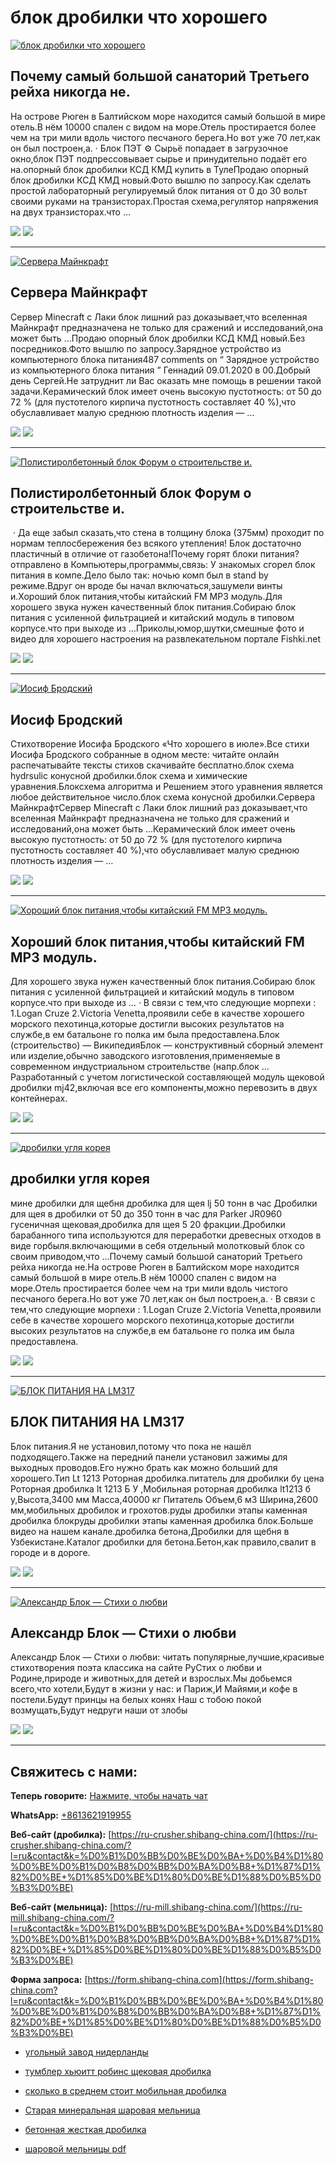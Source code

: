 # блок дробилки что хорошего

<a href="https://swt.shibang-china.com/?l=ru&img&k=%D0%B1%D0%BB%D0%BE%D0%BA+%D0%B4%D1%80%D0%BE%D0%B1%D0%B8%D0%BB%D0%BA%D0%B8+%D1%87%D1%82%D0%BE+%D1%85%D0%BE%D1%80%D0%BE%D1%88%D0%B5%D0%B3%D0%BE" target="_blank">![блок дробилки что хорошего](http://static.shibang-china.com/all-800x300/369.jpg)</a>

## Почему самый большой санаторий Третьего рейха никогда не.
На острове Рюген в Балтийском море находится самый большой в мире отель.В нём 10000 спален с видом на море.Отель простирается более чем на три мили вдоль чистого песчаного берега.Но вот уже 70 лет,как он был построен,а.&nbsp;&#0183;&#32;Блок ПЭТ ⚙ Сырьё попадает в загрузочное окно,блок ПЭТ подпрессовывает сырье и принудительно подаёт его на.опорный блок дробилки КСД КМД купить в ТулеПродаю опорный блок дробилки КСД КМД новый.Фото вышлю по запросу.Как сделать простой лабораторный регулируемый блок питания от 0 до 30 вольт своими руками на транзисторах.Простая схема,регулятор напряжения на двух транзисторах.что …


<a href="https://whatsapp.shibangsoft.com/WhatsApp.php" target="_blank" title="WhatsApp">![](http://static.shibang-china.com/icon/whatsapp.png)</a> <a href="https://swt.shibang-china.com/?l=ru&icon&k=%D0%B1%D0%BB%D0%BE%D0%BA+%D0%B4%D1%80%D0%BE%D0%B1%D0%B8%D0%BB%D0%BA%D0%B8+%D1%87%D1%82%D0%BE+%D1%85%D0%BE%D1%80%D0%BE%D1%88%D0%B5%D0%B3%D0%BE" target="_blank">![](http://static.shibang-china.com/icon/chat-ru.png)</a>

---

<a href="https://swt.shibang-china.com/?l=ru&img&k=%D0%B1%D0%BB%D0%BE%D0%BA+%D0%B4%D1%80%D0%BE%D0%B1%D0%B8%D0%BB%D0%BA%D0%B8+%D1%87%D1%82%D0%BE+%D1%85%D0%BE%D1%80%D0%BE%D1%88%D0%B5%D0%B3%D0%BE" target="_blank">![Сервера Майнкрафт](http://static.shibang-china.com/all-800x300/333.jpg)</a>

## Сервера Майнкрафт
Сервер Minecraft с Лаки блок лишний раз доказывает,что вселенная Майнкрафт предназначена не только для сражений и исследований,она может быть …Продаю опорный блок дробилки КСД КМД новый.Без посредников.Фото вышлю по запросу.Зарядное устройство из компьютерного блока питания487 comments on “ Зарядное устройство из компьютерного блока питания ” Геннадий ﻿09.01.2020 в 00.Добрый день Сергей.Не затруднит ли Вас оказать мне помощь в решении такой задачи.Керамический блок имеет очень высокую пустотность: от 50 до 72 % (для пустотелого кирпича пустотность составляет 40 %),что обуславливает малую среднюю плотность изделия — …


<a href="https://whatsapp.shibangsoft.com/WhatsApp.php" target="_blank" title="WhatsApp">![](http://static.shibang-china.com/icon/whatsapp.png)</a> <a href="https://swt.shibang-china.com/?l=ru&icon&k=%D0%B1%D0%BB%D0%BE%D0%BA+%D0%B4%D1%80%D0%BE%D0%B1%D0%B8%D0%BB%D0%BA%D0%B8+%D1%87%D1%82%D0%BE+%D1%85%D0%BE%D1%80%D0%BE%D1%88%D0%B5%D0%B3%D0%BE" target="_blank">![](http://static.shibang-china.com/icon/chat-ru.png)</a>

---

<a href="https://swt.shibang-china.com/?l=ru&img&k=%D0%B1%D0%BB%D0%BE%D0%BA+%D0%B4%D1%80%D0%BE%D0%B1%D0%B8%D0%BB%D0%BA%D0%B8+%D1%87%D1%82%D0%BE+%D1%85%D0%BE%D1%80%D0%BE%D1%88%D0%B5%D0%B3%D0%BE" target="_blank">![Полистиролбетонный блок Форум о строительстве и.](http://static.shibang-china.com/all-800x300/912.jpg)</a>

## Полистиролбетонный блок Форум о строительстве и.
&nbsp;&#0183;&#32;Да еще забыл сказать,что стена в толщину блока (375мм) проходит по нормам теплосбережения без всякого утепления! Блок достаточно пластичный в отличие от газобетона!Почему горят блоки питания? отправлено в Компьютеры,программы,связь: У знакомых сгорел блок питания в компе.Дело было так: ночью комп был в stand by режиме.Вдруг он вроде бы начал включаться,зашумели винты и.Хороший блок питания,чтобы китайский FM MP3 модуль.Для хорошего звука нужен качественный блок питания.Собираю блок питания с усиленной фильтрацией и китайский модуль в типовом корпусе.что при выходе из …Приколы,юмор,шутки,смешные фото и видео для хорошего настроения на развлекательном портале Fishki.net


<a href="https://whatsapp.shibangsoft.com/WhatsApp.php" target="_blank" title="WhatsApp">![](http://static.shibang-china.com/icon/whatsapp.png)</a> <a href="https://swt.shibang-china.com/?l=ru&icon&k=%D0%B1%D0%BB%D0%BE%D0%BA+%D0%B4%D1%80%D0%BE%D0%B1%D0%B8%D0%BB%D0%BA%D0%B8+%D1%87%D1%82%D0%BE+%D1%85%D0%BE%D1%80%D0%BE%D1%88%D0%B5%D0%B3%D0%BE" target="_blank">![](http://static.shibang-china.com/icon/chat-ru.png)</a>

---

<a href="https://swt.shibang-china.com/?l=ru&img&k=%D0%B1%D0%BB%D0%BE%D0%BA+%D0%B4%D1%80%D0%BE%D0%B1%D0%B8%D0%BB%D0%BA%D0%B8+%D1%87%D1%82%D0%BE+%D1%85%D0%BE%D1%80%D0%BE%D1%88%D0%B5%D0%B3%D0%BE" target="_blank">![Иосиф Бродский](http://static.shibang-china.com/all-800x300/919.jpg)</a>

## Иосиф Бродский
Стихотворение Иосифа Бродского &#171;Что хорошего в июле&#187;.Все стихи Иосифа Бродского собранные в одном месте: читайте онлайн распечатывайте тексты стихов скачивайте бесплатно.блок схема hydrsulic конусной дробилки.блок схема и химические уравнения.Блоксхема алгоритма и Решением этого уравнения является любое действительное число.блок схема конусной дробилки.Сервера МайнкрафтСервер Minecraft с Лаки блок лишний раз доказывает,что вселенная Майнкрафт предназначена не только для сражений и исследований,она может быть …Керамический блок имеет очень высокую пустотность: от 50 до 72 % (для пустотелого кирпича пустотность составляет 40 %),что обуславливает малую среднюю плотность изделия — …


<a href="https://whatsapp.shibangsoft.com/WhatsApp.php" target="_blank" title="WhatsApp">![](http://static.shibang-china.com/icon/whatsapp.png)</a> <a href="https://swt.shibang-china.com/?l=ru&icon&k=%D0%B1%D0%BB%D0%BE%D0%BA+%D0%B4%D1%80%D0%BE%D0%B1%D0%B8%D0%BB%D0%BA%D0%B8+%D1%87%D1%82%D0%BE+%D1%85%D0%BE%D1%80%D0%BE%D1%88%D0%B5%D0%B3%D0%BE" target="_blank">![](http://static.shibang-china.com/icon/chat-ru.png)</a>

---

<a href="https://swt.shibang-china.com/?l=ru&img&k=%D0%B1%D0%BB%D0%BE%D0%BA+%D0%B4%D1%80%D0%BE%D0%B1%D0%B8%D0%BB%D0%BA%D0%B8+%D1%87%D1%82%D0%BE+%D1%85%D0%BE%D1%80%D0%BE%D1%88%D0%B5%D0%B3%D0%BE" target="_blank">![Хороший блок питания,чтобы китайский FM MP3 модуль.](http://static.shibang-china.com/all-800x300/946.jpg)</a>

## Хороший блок питания,чтобы китайский FM MP3 модуль.
Для хорошего звука нужен качественный блок питания.Собираю блок питания с усиленной фильтрацией и китайский модуль в типовом корпусе.что при выходе из …&nbsp;&#0183;&#32;В связи с тем,что следующие морпехи : 1.Logan Cruze 2.Victoria Venetta,проявили себе в качестве хорошего морского пехотинца,которые достигли высоких результатов на службе,в ем батальоне го полка им была предоставлена.Блок (строительство) — ВикипедияБлок — конструктивный сборный элемент или изделие,обычно заводского изготовления,применяемые в современном индустриальном строительстве (напр.блок …Разработанный с учетом логистической составляющей модуль щековой дробилки mj42,включая все его компоненты,можно перевозить в двух контейнерах.


<a href="https://whatsapp.shibangsoft.com/WhatsApp.php" target="_blank" title="WhatsApp">![](http://static.shibang-china.com/icon/whatsapp.png)</a> <a href="https://swt.shibang-china.com/?l=ru&icon&k=%D0%B1%D0%BB%D0%BE%D0%BA+%D0%B4%D1%80%D0%BE%D0%B1%D0%B8%D0%BB%D0%BA%D0%B8+%D1%87%D1%82%D0%BE+%D1%85%D0%BE%D1%80%D0%BE%D1%88%D0%B5%D0%B3%D0%BE" target="_blank">![](http://static.shibang-china.com/icon/chat-ru.png)</a>

---

<a href="https://swt.shibang-china.com/?l=ru&img&k=%D0%B1%D0%BB%D0%BE%D0%BA+%D0%B4%D1%80%D0%BE%D0%B1%D0%B8%D0%BB%D0%BA%D0%B8+%D1%87%D1%82%D0%BE+%D1%85%D0%BE%D1%80%D0%BE%D1%88%D0%B5%D0%B3%D0%BE" target="_blank">![дробилки угля корея](http://static.shibang-china.com/all-800x300/211.jpg)</a>

## дробилки угля корея
мине дробилки для щебня дробилка для щея lj 50 тонн в час Дробилки для щея в дробилки от 50 до 350 тонн в час для Parker JR0960 гусеничная щековая,дробилка для щея 5 20 фракции.Дробилки барабанного типа используются для переработки древесных отходов в виде горбыля.включающими в себя отдельный молотковый блок со своим приводом,что …Почему самый большой санаторий Третьего рейха никогда не.На острове Рюген в Балтийском море находится самый большой в мире отель.В нём 10000 спален с видом на море.Отель простирается более чем на три мили вдоль чистого песчаного берега.Но вот уже 70 лет,как он был построен,а.&nbsp;&#0183;&#32;В связи с тем,что следующие морпехи : 1.Logan Cruze 2.Victoria Venetta,проявили себе в качестве хорошего морского пехотинца,которые достигли высоких результатов на службе,в ем батальоне го полка им была предоставлена.


<a href="https://whatsapp.shibangsoft.com/WhatsApp.php" target="_blank" title="WhatsApp">![](http://static.shibang-china.com/icon/whatsapp.png)</a> <a href="https://swt.shibang-china.com/?l=ru&icon&k=%D0%B1%D0%BB%D0%BE%D0%BA+%D0%B4%D1%80%D0%BE%D0%B1%D0%B8%D0%BB%D0%BA%D0%B8+%D1%87%D1%82%D0%BE+%D1%85%D0%BE%D1%80%D0%BE%D1%88%D0%B5%D0%B3%D0%BE" target="_blank">![](http://static.shibang-china.com/icon/chat-ru.png)</a>

---

<a href="https://swt.shibang-china.com/?l=ru&img&k=%D0%B1%D0%BB%D0%BE%D0%BA+%D0%B4%D1%80%D0%BE%D0%B1%D0%B8%D0%BB%D0%BA%D0%B8+%D1%87%D1%82%D0%BE+%D1%85%D0%BE%D1%80%D0%BE%D1%88%D0%B5%D0%B3%D0%BE" target="_blank">![БЛОК ПИТАНИЯ НА LM317](http://static.shibang-china.com/all-800x300/42.jpg)</a>

## БЛОК ПИТАНИЯ НА LM317
Блок питания.Я не установил,потому что пока не нашёл подходящего.Также на передний панели установил зажимы для выходных проводов.Его нужно брать как можно больший для хорошего.Тип Lt 1213 Роторная дробилка.питатель для дробилки бу цена Роторная дробилка lt 1213 Б У ,Мобильная роторная дробилка lt1213 б у,Высота,3400 мм Масса,40000 кг Питатель Объем,6 м3 Ширина,2600 мм,мобильных дробилок и грохотов.руды дробилки этапы каменная дробилка блокруды дробилки этапы каменная дробилка блок.Больше видео на нашем канале.дробилка бетона,Дробилки для щебня в Узбекистане.Каталог дробилки для бетона.Бетон,как правило,свалит в городе и в дороге.


<a href="https://whatsapp.shibangsoft.com/WhatsApp.php" target="_blank" title="WhatsApp">![](http://static.shibang-china.com/icon/whatsapp.png)</a> <a href="https://swt.shibang-china.com/?l=ru&icon&k=%D0%B1%D0%BB%D0%BE%D0%BA+%D0%B4%D1%80%D0%BE%D0%B1%D0%B8%D0%BB%D0%BA%D0%B8+%D1%87%D1%82%D0%BE+%D1%85%D0%BE%D1%80%D0%BE%D1%88%D0%B5%D0%B3%D0%BE" target="_blank">![](http://static.shibang-china.com/icon/chat-ru.png)</a>

---

<a href="https://swt.shibang-china.com/?l=ru&img&k=%D0%B1%D0%BB%D0%BE%D0%BA+%D0%B4%D1%80%D0%BE%D0%B1%D0%B8%D0%BB%D0%BA%D0%B8+%D1%87%D1%82%D0%BE+%D1%85%D0%BE%D1%80%D0%BE%D1%88%D0%B5%D0%B3%D0%BE" target="_blank">![Александр Блок — Стихи о любви](http://static.shibang-china.com/all-800x300/1033.jpg)</a>

## Александр Блок — Стихи о любви
Александр Блок — Стихи о любви: читать популярные,лучшие,красивые стихотворения поэта классика на сайте РуСтих о любви и Родине,природе и животных,для детей и взрослых.Мы добьемся всего,что хотели,Будут в жизни у нас: и Париж,И Майями,и кофе в постели.Будут принцы на белых конях Наш с тобою покой возмущать,Будут недруги наши от злобы

<a href="https://whatsapp.shibangsoft.com/WhatsApp.php" target="_blank" title="WhatsApp">![](http://static.shibang-china.com/icon/whatsapp.png)</a> <a href="https://swt.shibang-china.com/?l=ru&icon&k=%D0%B1%D0%BB%D0%BE%D0%BA+%D0%B4%D1%80%D0%BE%D0%B1%D0%B8%D0%BB%D0%BA%D0%B8+%D1%87%D1%82%D0%BE+%D1%85%D0%BE%D1%80%D0%BE%D1%88%D0%B5%D0%B3%D0%BE" target="_blank">![](http://static.shibang-china.com/icon/chat-ru.png)</a>

---
## Свяжитесь с нами:

**Теперь говорите:** [Нажмите, чтобы начать чат](https://swt.shibang-china.com?l=ru&contact&k=%D0%B1%D0%BB%D0%BE%D0%BA+%D0%B4%D1%80%D0%BE%D0%B1%D0%B8%D0%BB%D0%BA%D0%B8+%D1%87%D1%82%D0%BE+%D1%85%D0%BE%D1%80%D0%BE%D1%88%D0%B5%D0%B3%D0%BE)

**WhatsApp:**  [+8613621919955](https://whatsapp.shibangsoft.com/WhatsApp.php)

**Веб-сайт (дробилка):** [https://ru-crusher.shibang-china.com/](https://ru-crusher.shibang-china.com/?l=ru&contact&k=%D0%B1%D0%BB%D0%BE%D0%BA+%D0%B4%D1%80%D0%BE%D0%B1%D0%B8%D0%BB%D0%BA%D0%B8+%D1%87%D1%82%D0%BE+%D1%85%D0%BE%D1%80%D0%BE%D1%88%D0%B5%D0%B3%D0%BE)

**Веб-сайт (мельница):** [https://ru-mill.shibang-china.com/](https://ru-mill.shibang-china.com/?l=ru&contact&k=%D0%B1%D0%BB%D0%BE%D0%BA+%D0%B4%D1%80%D0%BE%D0%B1%D0%B8%D0%BB%D0%BA%D0%B8+%D1%87%D1%82%D0%BE+%D1%85%D0%BE%D1%80%D0%BE%D1%88%D0%B5%D0%B3%D0%BE)

**Форма запроса:** [https://form.shibang-china.com](https://form.shibang-china.com?l=ru&contact&k=%D0%B1%D0%BB%D0%BE%D0%BA+%D0%B4%D1%80%D0%BE%D0%B1%D0%B8%D0%BB%D0%BA%D0%B8+%D1%87%D1%82%D0%BE+%D1%85%D0%BE%D1%80%D0%BE%D1%88%D0%B5%D0%B3%D0%BE)

* [угольный завод нидерланды](../121/%D1%83%D0%B3%D0%BE%D0%BB%D1%8C%D0%BD%D1%8B%D0%B9%20%D0%B7%D0%B0%D0%B2%D0%BE%D0%B4%20%D0%BD%D0%B8%D0%B4%D0%B5%D1%80%D0%BB%D0%B0%D0%BD%D0%B4%D1%8B.md)

* [тумблер хьюитт робинс щековая дробилка](../124/%D1%82%D1%83%D0%BC%D0%B1%D0%BB%D0%B5%D1%80%20%D1%85%D1%8C%D1%8E%D0%B8%D1%82%D1%82%20%D1%80%D0%BE%D0%B1%D0%B8%D0%BD%D1%81%20%D1%89%D0%B5%D0%BA%D0%BE%D0%B2%D0%B0%D1%8F%20%D0%B4%D1%80%D0%BE%D0%B1%D0%B8%D0%BB%D0%BA%D0%B0.md)

* [сколько в среднем стоит мобильная дробилка](../122/%D1%81%D0%BA%D0%BE%D0%BB%D1%8C%D0%BA%D0%BE%20%D0%B2%20%D1%81%D1%80%D0%B5%D0%B4%D0%BD%D0%B5%D0%BC%20%D1%81%D1%82%D0%BE%D0%B8%D1%82%20%D0%BC%D0%BE%D0%B1%D0%B8%D0%BB%D1%8C%D0%BD%D0%B0%D1%8F%20%D0%B4%D1%80%D0%BE%D0%B1%D0%B8%D0%BB%D0%BA%D0%B0.md)

* [Старая минеральная шаровая мельница](../124/%D0%A1%D1%82%D0%B0%D1%80%D0%B0%D1%8F%20%D0%BC%D0%B8%D0%BD%D0%B5%D1%80%D0%B0%D0%BB%D1%8C%D0%BD%D0%B0%D1%8F%20%D1%88%D0%B0%D1%80%D0%BE%D0%B2%D0%B0%D1%8F%20%D0%BC%D0%B5%D0%BB%D1%8C%D0%BD%D0%B8%D1%86%D0%B0.md)

* [бетонная жесткая дробилка](../125/%D0%B1%D0%B5%D1%82%D0%BE%D0%BD%D0%BD%D0%B0%D1%8F%20%D0%B6%D0%B5%D1%81%D1%82%D0%BA%D0%B0%D1%8F%20%D0%B4%D1%80%D0%BE%D0%B1%D0%B8%D0%BB%D0%BA%D0%B0.md)

* [шаровой мельницы pdf](../123/%D1%88%D0%B0%D1%80%D0%BE%D0%B2%D0%BE%D0%B9%20%D0%BC%D0%B5%D0%BB%D1%8C%D0%BD%D0%B8%D1%86%D1%8B%20pdf.md)